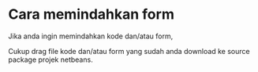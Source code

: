 # Cara memindahkan form

Jika anda ingin memindahkan kode dan/atau form,

Cukup drag file kode dan/atau form yang sudah anda download ke source package projek netbeans.
